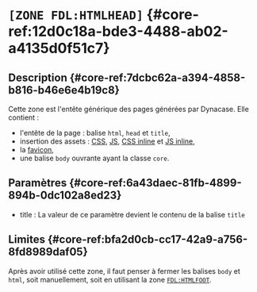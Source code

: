 # `[ZONE FDL:HTMLHEAD]` {#core-ref:12d0c18a-bde3-4488-ab02-a4135d0f51c7}

## Description  {#core-ref:7dcbc62a-a394-4858-b816-b46e6e4b19c8}

Cette zone est l'entête générique des pages générées par Dynacase. 
Elle contient :

* l'entête de la page : balise `html`, `head` et `title`,
* insertion des assets : [CSS][addCssRef], [JS][addJsRef], [CSS inline][addCssCode] et [JS inline][addJsCode],
* la [favicon][dynacase_favico],
* une balise `body` ouvrante ayant la classe `core`.

## Paramètres {#core-ref:6a43daec-81fb-4899-894b-0dc102a8ed23}

 * title : La valeur de ce paramètre devient le contenu de la balise `title`

## Limites {#core-ref:bfa2d0cb-cc17-42a9-a756-8fd8989daf05}

Après avoir utilisé cette zone, il faut penser à fermer les balises `body` et 
`html`, soit manuellement, soit en utilisant la zone [`FDL:HTMLFOOT`][foot].

<!-- link -->

[addJsCode]:        #core-ref:49a8e28b-f286-45d7-b9e0-cc3591a8efde
[addCssCode]:       #core-ref:5480ed21-5027-45c3-9efe-3897784b8865
[addCssRef]:        #core-ref:4bba8a6b-8002-4c0a-8ac7-70d75b31b02b
[addJsRef]:         #core-ref:b4b041aa-2649-498d-ace7-52131053c7db
[dynacase_favico]:  #core-ref:9ffaeb64-eb77-4c10-ab37-ae5113781778
[foot]:             #core-ref:66c5ed31-3d0f-404d-a009-95dab2a2dbed